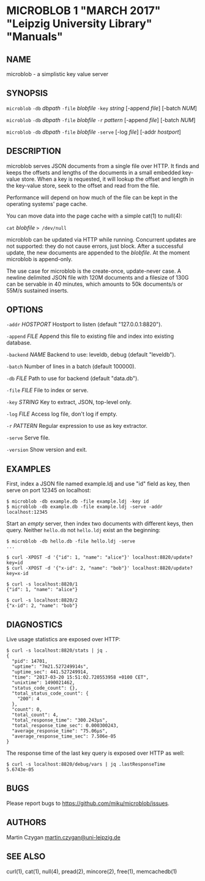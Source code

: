 MICROBLOB 1 "MARCH 2017" "Leipzig University Library" "Manuals"
===============================================================

NAME
----

microblob - a simplistic key value server

SYNOPSIS
--------

`microblob` `-db` *dbpath* `-file` *blobfile* `-key` *string* [-append *file*] [-batch *NUM*]

`microblob` `-db` *dbpath* `-file` *blobfile* `-r` *pattern* [-append *file*] [-batch *NUM*]

`microblob` `-db` *dbpath* `-file` *blobfile* `-serve` [-log *file*] [-addr *hostport*]


DESCRIPTION
-----------

microblob serves JSON documents from a single file over HTTP. It finds and
keeps the offsets and lengths of the documents in a small embedded key-value
store. When a key is requested, it will lookup the offset and length in the
key-value store, seek to the offset and read from the file.

Performance will depend on how much of the file can be kept in the operating
systems' page cache.

You can move data into the page cache with a simple cat(1) to null(4):

  `cat` *blobfile* `> /dev/null`

microblob can be updated via HTTP while running. Concurrent updates are not
supported: they do not cause errors, just block. After a successful update, the
new documents are appended to the *blobfile*. At the moment microblob is
append-only.

The use case for microblob is the create-once, update-never case. A newline
delimited JSON file with 120M documents and a filesize of 130G can be servable
in 40 minutes, which amounts to 50k documents/s or 55M/s sustained inserts.

OPTIONS
-------

`-addr` *HOSTPORT*
  Hostport to listen (default "127.0.0.1:8820").

`-append` *FILE*
  Append this file to existing file and index into existing database.

`-backend` *NAME*
  Backend to use: leveldb, debug (default "leveldb").

`-batch`
  Number of lines in a batch (default 100000).

`-db` *FILE*
  Path to use for backend (default "data.db").

`-file` *FILE*
  File to index or serve.

`-key` *STRING*
  Key to extract, JSON, top-level only.

`-log` *FILE*
  Access log file, don't log if empty.

`-r` *PATTERN*
  Regular expression to use as key extractor.

`-serve`
  Serve file.

`-version`
  Show version and exit.

EXAMPLES
--------

First, index a JSON file named example.ldj and use "id" field as key, then serve on port
12345 on localhost:

    $ microblob -db example.db -file example.ldj -key id
    $ microblob -db example.db -file example.ldj -serve -addr localhost:12345

Start an *empty* server, then index two documents with different keys, then
query. Neither `hello.db` not `hello.ldj` exist an the beginning:

    $ microblob -db hello.db -file hello.ldj -serve
    ...

    $ curl -XPOST -d '{"id": 1, "name": "alice"}' localhost:8820/update?key=id
    $ curl -XPOST -d '{"x-id": 2, "name": "bob"}' localhost:8820/update?key=x-id

    $ curl -s localhost:8820/1
    {"id": 1, "name": "alice"}

    $ curl -s localhost:8820/2
    {"x-id": 2, "name": "bob"}

DIAGNOSTICS
-----------

Live usage statistics are exposed over HTTP:

    $ curl -s localhost:8820/stats | jq .
    {
      "pid": 14701,
      "uptime": "7m21.527249914s",
      "uptime_sec": 441.527249914,
      "time": "2017-03-20 15:51:02.720553958 +0100 CET",
      "unixtime": 1490021462,
      "status_code_count": {},
      "total_status_code_count": {
        "200": 4
      },
      "count": 0,
      "total_count": 4,
      "total_response_time": "300.243µs",
      "total_response_time_sec": 0.000300243,
      "average_response_time": "75.06µs",
      "average_response_time_sec": 7.506e-05
    }

The response time of the last key query is exposed over HTTP as well:

    $ curl -s localhost:8820/debug/vars | jq .lastResponseTime
    5.6743e-05

BUGS
----

Please report bugs to https://github.com/miku/microblob/issues.

AUTHORS
-------

Martin Czygan <martin.czygan@uni-leipzig.de>

SEE ALSO
--------

curl(1), cat(1), null(4), pread(2), mincore(2), free(1), memcachedb(1)
